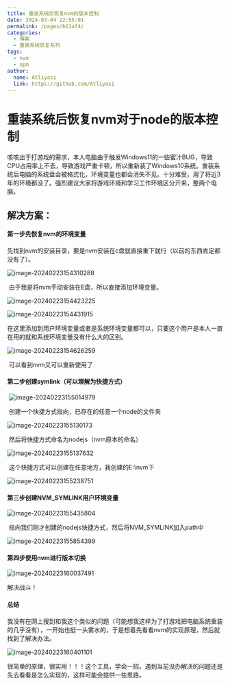 ```yaml
---
title: 重装系统后恢复nvm的版本控制
date: 2024-03-04 22:55:01
permalink: /pages/b11af4/
categories:
  - 博客
  - 重装系统恢复系列
tags:
  - nvm
  - npm
author: 
  name: Atliyasi
  link: https://github.com/Atliyasi
---
```

# 重装系统后恢复nvm对于node的版本控制

​	咳咳出于打游戏的需求，本人电脑由于触发Windows11的一些蜜汁BUG，导致CPU占用率上不去，导致游戏严重卡顿，所以重新装了Windows10系统。重装系统后电脑的系统盘会被格式化，环境变量也都会消失不见。十分难受，用了将近3年的环境都没了。强烈建议大家将游戏环境和学习工作环境区分开来，整两个电脑。

## 解决方案：

#### 第一步先恢复nvm的环境变量

​	先找到nvm的安装目录，要是nvm安装在c盘就直接重下就行（以前的东西肯定都没有了）。

![image-20240223154310288](http://123.60.218.218:1236/oss/test/25e8effa1628d7723691371df539557d)

​	由于我是将nvm手动安装在E盘，所以直接添加环境变量。

![image-20240223154423225](http://123.60.218.218:1236/oss/test/8d580f7d8f194f325445110835351441)

![image-20240223154431915](http://123.60.218.218:1236/oss/test/8928d5d24c2fe9b057d583cd7d239f53)

​	在这里添加到用户环境变量或者是系统环境变量都可以，只要这个用户是本人一直在用的就和系统环境变量没有什么大的区别。

![image-20240223154626259](http://123.60.218.218:1236/oss/test/aced234229044d3aaf2c314686d2c3ee)

​	可以看到nvm又可以重新使用了

#### 第二步创建symlink（可以理解为快捷方式）

​	![image-20240223155014979](http://123.60.218.218:1236/oss/test/2dae6f31f9f57892c06726cc406b4caa)

​	创建一个快捷方式指向，已存在的任意一个node的文件夹

![image-20240223155130173](http://123.60.218.218:1236/oss/test/637348b0b8c2104feb80d9de76322da5)

​	然后将快捷方式命名为nodejs（nvm原本的命名）

![image-20240223155137632](http://123.60.218.218:1236/oss/test/735d97d98467fdaf8daab199d1569b13)

​	这个快捷方式可以创建在任意地方，我创建的E:\nvm下

![image-20240223155238751](http://123.60.218.218:1236/oss/test/72b04238f86dd3a61dc9627dc1173d80)

#### 第三步创建NVM_SYMLINK用户环境变量

![image-20240223155435804](http://123.60.218.218:1236/oss/test/74c545a71f0d047be5bdd56500067c22)

​	指向我们刚才创建的nodejs快捷方式，然后将NVM_SYMLINK加入path中

![image-20240223155854399](http://123.60.218.218:1236/oss/test/ea8221ea99f271cf1b544544b1521ee6)

#### 第四步使用nvm进行版本切换

![image-20240223160037491](http://123.60.218.218:1236/oss/test/13e526529373e7e97c9cb86695cf7ca1)

解决战斗！

#### 总结

​	我没有在网上搜到和我这个类似的问题（可能想我这样为了打游戏把电脑系统重装的几乎没有），一开始也挺一头雾水的，于是想着先看看nvm的实现原理，然后就找到了解决办法。

![image-20240223160401101](http://123.60.218.218:1236/oss/test/95b526deee1300e29a335761154a1ab8)

​	很简单的原理，很实用！！！这个工具，学会一招。遇到当前没办解决的问题还是先去看看是怎么实现的，这样可能会提供一些思路。